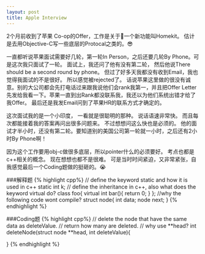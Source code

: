 ```yaml
---
layout: post
title: Apple Interview
---
```


2个月前收到了苹果 Co-op的Offer，工作是关于:iphone:一个新功能叫Homekit。
估计是去用Objective-C写一些底层的Protocal之类的。:sunglasses:

一直都听说苹果面试需要好几轮，第一轮In Person，之后还要几轮By Phone。可是这次我只面试了一轮。
面试上，我还问了他有没有第二轮，
然后他说There should be a second round by phone。
但过了好多天我都没有收到Email，我也觉得我面试的不是很好。
所以感觉被rejected了。
话说苹果这里做的很没有诚意。别的大公司都会先打电话过来跟我说他们会rank我第一，并且把Offer Letter先发给我看一下。苹果一直到出Rank都没联系我，我还以为他们系统出错才给了我Offer。
最后还是我发Email问到了苹果HR的联系方式才确定的。

这次面试我的是一个小印度， 一看就是很聪明的那种。
说话语速非常快。 而且每次都能接着我的答案再问出很多问题来。
不过想想问这么快也是必须的。 他的面试才半小时，还没有第二轮。要知道别的美国公司第一轮就一小时，之后还有2小时By Phone啊！
<!--break-->

因为这个工作要用obj-c做很多底层，所以pointer什么的必须要好。
考点也都是c++相关的概念。 现在想想也都不是很难。
可是当时时间紧迫，又非常紧张，自我感觉最后一个Coding题做的挺砸的。:sob:

###解释题
{% highlight cpp%}
// define the keyword static and how it is used in c++
static int k;
// define the inheritance in c++, also what does the keyword virtual do?
class foo{
	virtual int bar(){
		return 0;
	}
};
//why the following code wont compile?
struct node{
  int data;
  node next;
}
{% endhighlight %}


###Coding题
{% highlight cpp%}
// delete the node that have the same data as deleteValue.
// return how many are deleted.
// why use **head?
int deleteNode(struct node **head, int deleteValue){
  
}
{% endhighlight %}








